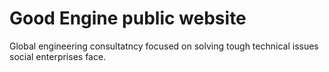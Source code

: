 # Good Engine public website
Global engineering consultatncy focused on solving tough technical issues social enterprises face.

